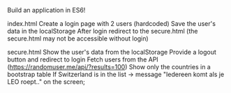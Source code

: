 Build an application in ES6!

index.html
  Create a login page with 2 users (hardcoded)
  Save the user's data in the localStorage
  After login redirect to the secure.html (the secure.html may not be accessible without login)

secure.html
  Show the user's data from the localStorage
  Provide a logout button and redirect to login 
  Fetch users from the API (https://randomuser.me/api/?results=100)
  Show only the countries in a bootstrap table
  If Switzerland is in the list -> message "Iedereen komt als je LEO roept.." on the screen;
  
